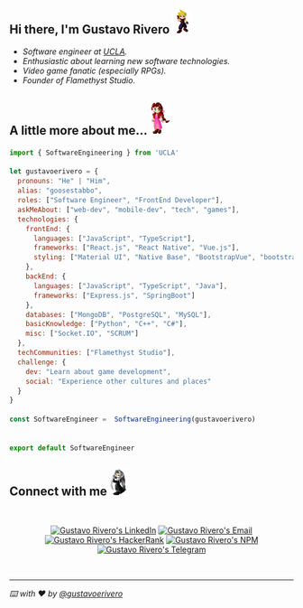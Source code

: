 <h2>Hi there, I'm Gustavo Rivero <img src="./assets/icons/Cloud.gif" width="35"></h2>

* _Software engineer at [UCLA](http://www.ucla.edu.ve/)._ 
* _Enthusiastic about learning new software technologies._
* _Video game fanatic (especially RPGs)._
* _Founder of Flamethyst Studio._
  
<h2>A little more about me... <img src="./assets/icons/Aeris.gif" width="35"/></h2>

```javascript
import { SoftwareEngineering } from 'UCLA'

let gustavoerivero = {
  pronouns: "He" | "Him",
  alias: "goosestabbo",
  roles: ["Software Engineer", "FrontEnd Developer"],
  askMeAbout: ["web-dev", "mobile-dev", "tech", "games"],
  technologies: {
    frontEnd: {
      languages: ["JavaScript", "TypeScript"],
      frameworks: ["React.js", "React Native", "Vue.js"],
      styling: ["Material UI", "Native Base", "BootstrapVue", "bootstrap"]
    },
    backEnd: {
      languages: ["JavaScript", "TypeScript", "Java"],
      frameworks: ["Express.js", "SpringBoot"]
    },
    databases: ["MongoDB", "PostgreSQL", "MySQL"],
    basicKnowledge: ["Python", "C++", "C#"],
    misc: ["Socket.IO", "SCRUM"]
  },
  techCommunities: ["Flamethyst Studio"],
  challenge: {
    dev: "Learn about game development",
    social: "Experience other cultures and places"
  }
}

const SoftwareEngineer =  SoftwareEngineering(gustavoerivero)


export default SoftwareEngineer
```

<h2>Connect with me <img src="./assets/icons/Sephiroth.gif" width="35"/></h2>

<br />

<p align='center'>
<a href='https://www.linkedin.com/in/gustavoerivero/' target='_blank' ><img src='https://img.shields.io/badge/LinkedIn-gustavoerivero-blue?style=flat&logo=linkedin' alt="Gustavo Rivero's LinkedIn" /></a>
<a href='mailto:gustavoerivero12@gmail.com' target='_blank' ><img src='https://img.shields.io/badge/Gmail-gustavoerivero12%40gmail.com-red?style=flat&logo=gmail' alt="Gustavo Rivero's Email" /></a>
<a href='https://www.hackerrank.com/gustavoerivero' target='_blank' ><img src='https://img.shields.io/badge/HackerRank-gustavoerivero-brightgreen?style=flat&logo=hackerrank' alt="Gustavo Rivero's HackerRank" /></a>
<a href='https://www.npmjs.com/~goosestabbo' target='_blank' ><img src='https://img.shields.io/badge/NPM-goosestabbo-red?style=flat&logo=npm' alt="Gustavo Rivero's NPM" /></a>
<a href='https://t.me/goosestabbo' target='_blank' ><img src='https://img.shields.io/badge/Telegram-%40goosestabbo-blue?style=f;at&logo=telegram' alt="Gustavo Rivero's Telegram" /></a>
</p>

<br />


---



_⌨️ with ❤️ by [@gustavoerivero](https://github.com/gustavoerivero)_
